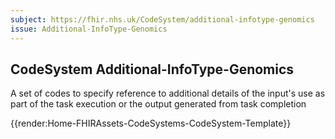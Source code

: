 ```yaml
---
subject: https://fhir.nhs.uk/CodeSystem/additional-infotype-genomics
issue: Additional-InfoType-Genomics
---
```

## CodeSystem Additional-InfoType-Genomics

A set of codes to specify reference to additional details of the input's use as part of the task execution or the output generated from task completion

{{render:Home-FHIRAssets-CodeSystems-CodeSystem-Template}}